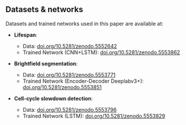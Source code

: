 ## Datasets & networks ## 
Datasets and trained networks used in this paper are available at:

* **Lifespan**: 
  * Data: [doi.org/10.5281/zenodo.5552642](https://doi.org/10.5281/zenodo.5552642)
  * Trained Network (CNN+LSTM): [doi.org/10.5281/zenodo.5553862](https://doi.org/10.5281/zenodo.5553862)

* **Brightfield segmentation**:
  * Data: [doi.org/10.5281/zenodo.5553771](https://doi.org/10.5281/zenodo.5553771)
  * Trained Network (Encoder-Decoder Deeplabv3+): [doi.org/10.5281/zenodo.5553851](https://doi.org/10.5281/zenodo.5553851)

* **Cell-cycle slowdown detection**: 
  * Data: [doi.org/10.5281/zenodo.5553796](https://doi.org/10.5281/zenodo.5553796)
  * Trained Network (LSTM): [doi.org/10.5281/zenodo.5553829](https://doi.org/10.5281/zenodo.5553829)
